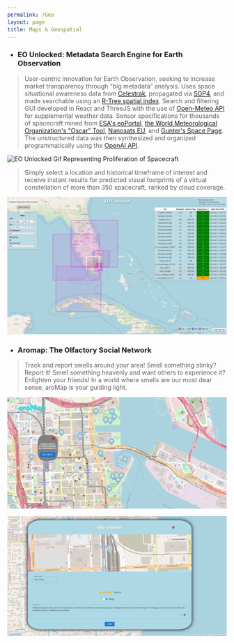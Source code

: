 ```yaml
---
permalink: /Geo
layout: page
title: Maps & Geospatial
---
```


<script type="module" src="https://js.arcgis.com/embeddable-components/4.32/arcgis-embeddable-components.esm.js"></script><!-- Add custom element to <body> of your page --> <arcgis-embedded-map style="height:600px;width:700px;" item-id="efdfaf7c10f041b5b821404f59b4b2d6" theme="light" heading-enabled portal-url="https://uclageography.maps.arcgis.com" ></arcgis-embedded-map>

* ### EO Unlocked: Metadata Search Engine for Earth Observation
  
> User-centric innovation for Earth Observation, seeking to increase market transparency through “big metadata” analysis. Uses space situational awareness data from [Celestrak](https://celestrak.org/), propagated via [SGP4](https://en.wikipedia.org/wiki/Simplified_perturbations_models), and made searchable using an [R-Tree spatial index](https://en.wikipedia.org/wiki/R-tree). Search and filtering GUI developed in React and ThreeJS with the use of [Open-Meteo API](https://open-meteo.com/) for supplemental weather data. Sensor specifications for thousands of spacecraft mined from [ESA's eoPortal](https://www.eoportal.org/), [the World Meteorological Organization's "Oscar" Tool](https://space.oscar.wmo.int/), [Nanosats EU](https://www.nanosats.eu/), and [Gunter's Space Page](https://space.skyrocket.de/index.html). The unstructured data was then synthesized and organized programmatically using the [OpenAI API](https://openai.com/blog/openai-api). 

![EO Unlocked Gif Representing Proliferation of Spacecraft](/Images/EOUnlocked1.gif)

>Simply select a location and historical timeframe of interest and receive instant results for predicted visual footprints of a virtual constellation of more than 350 spacecraft, ranked by cloud coverage. 

![Search Result from EO Unlocked given a lat,lon as well as a timeframe of interest](/Images/EOUnlocked2.png)

* ### Aromap: The Olfactory Social Network

>Track and report smells around your area! Smell something stinky? Report it! Smell something heavenly and want others to experience it? Enlighten your friends! In a world where smells are our most dear sense, aroMap is your guiding light.

![Aromap Screenshot 1](/Images/Aromap1.png)

![Aromap Screenshot 2 (adding a smell)](/Images/Aromap2.png)
